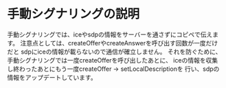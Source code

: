 # 手動シグナリングの説明

手動シグナリングでは、iceやsdpの情報をサーバーを通さずにコピペで伝えます。
注意点としては、createOfferやcreateAnswerを呼び出す回数が一度だけだと
sdpにiceの情報が載らないので通信が確立しません。
それを防ぐために、手動シグナリングでは一度createOfferを呼び出したあとに、
iceの情報を収集し終わったあとにもう一度createOffer -> setLocalDescriptionを
行い、sdpの情報をアップデートしています。
